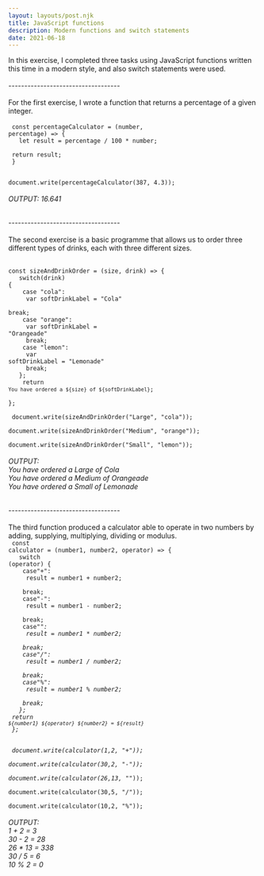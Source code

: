 ```yaml
---
layout: layouts/post.njk
title: JavaScript functions
description: Modern functions and switch statements
date: 2021-06-18
---
```


In this exercise, I completed three tasks using JavaScript functions written this time in a modern style, and also switch statements were used.
<br/><br/>-----------------------------------<br/><br/>
For the first exercise, I wrote a function that returns a percentage of a given integer.<br/>
<br/>
<code>
const percentageCalculator = (number, percentage) => {<br/>
 &nbsp; let result = percentage / 100 * number;<br/>
  &nbsp;return result;<br/>
}<br/>
<br/>
document.write(percentageCalculator(387, 4.3));</code>
<br/><br/>
<em>OUTPUT: 16.641 </em>


<br/>-----------------------------------<br/><br/>
The second exercise is a basic programme that allows us to order three different types of drinks, each with three different sizes.
<br/><br/>
<code>
const sizeAndDrinkOrder = (size, drink) => {<br/>
 &nbsp; switch(drink) {<br/>
  &nbsp;&nbsp;  case "cola":<br/>
 &nbsp;&nbsp;&nbsp;     var softDrinkLabel = "Cola"<br/>
 &nbsp;&nbsp;&nbsp;     break;<br/>
 &nbsp;&nbsp;   case "orange":<br/>
  &nbsp;&nbsp;&nbsp;    var softDrinkLabel = "Orangeade"<br/>
  &nbsp;&nbsp;&nbsp;    break;<br/>
 &nbsp;&nbsp;   case "lemon":<br/>
  &nbsp;&nbsp;&nbsp;    var softDrinkLabel = "Lemonade"<br/>
   &nbsp;&nbsp;&nbsp;   break;<br/>
 &nbsp; };<br/>
 &nbsp;&nbsp; return `You have ordered a ${size} of ${softDrinkLabel}`;<br/>
};<br/>
<br/>
document.write(sizeAndDrinkOrder("Large", "cola"));<br/>
document.write(sizeAndDrinkOrder("Medium", "orange"));<br/>
document.write(sizeAndDrinkOrder("Small", "lemon"));</code><br/>
<br/>
<em>OUTPUT:<br/>
You have ordered a Large of Cola<br/>
You have ordered a Medium of Orangeade<br/>
You have ordered a Small of Lemonade
</em>

<br/>-----------------------------------<br/><br/>
The third function produced a calculator able to operate in two numbers by adding, supplying, multiplying, dividing or modulus.
<br/>
<code>
const calculator = (number1, number2, operator) => {<br/>
 &nbsp; switch (operator) {<br/>
  &nbsp;&nbsp;    case"+":<br/>
      &nbsp;&nbsp;&nbsp;   result = number1 + number2;<br/>
      &nbsp;&nbsp;&nbsp;   break;<br/>
  &nbsp;&nbsp;    case"-":<br/>
      &nbsp;&nbsp;&nbsp;   result = number1 - number2;<br/>
    &nbsp;&nbsp;&nbsp;     break;<br/>
 &nbsp;&nbsp;     case"*":<br/>
   &nbsp;&nbsp;&nbsp;      result = number1 * number2;<br/>
   &nbsp;&nbsp;&nbsp;      break;<br/>
  &nbsp;&nbsp;    case"/":<br/>
   &nbsp;&nbsp;&nbsp;      result = number1 / number2;<br/>
   &nbsp;&nbsp;&nbsp;      break;<br/>
  &nbsp;&nbsp;    case"%":<br/>
  &nbsp;&nbsp;&nbsp;       result = number1 % number2;<br/>
  &nbsp;&nbsp;&nbsp;       break;<br/>
 &nbsp; };<br/>
  return `${number1} ${operator} ${number2} = ${result}`<br/>
};<br/>
<br/>
document.write(calculator(1,2, "+"));<br/>
document.write(calculator(30,2, "-"));<br/>
document.write(calculator(26,13, "*"));<br/>
document.write(calculator(30,5, "/"));<br/>
document.write(calculator(10,2, "%"));</code><br/>
<br/>
<em>OUTPUT:<br/>
1 + 2 = 3<br/>
30 - 2 = 28<br/>
26 * 13 = 338<br/>
30 / 5 = 6<br/>
10 % 2 = 0<br/>
</em>